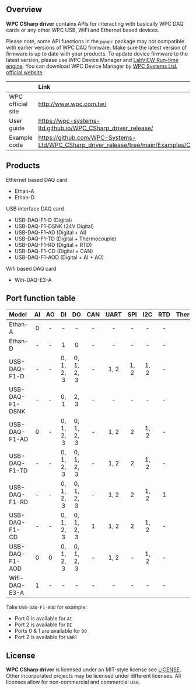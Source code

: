## Overview

**WPC CSharp driver** contains APIs for interacting with basically WPC DAQ cards or any other WPC USB, WiFi and Ethernet based devices.

Please note, some API functions in the `pywpc` package may not compatible with earlier versions of WPC DAQ firmware. Make sure the latest version of firmware is up to date with your products. To update device firmware to the latest version, please use WPC Device Manager and [LabVIEW Run-time engine](https://drive.google.com/file/d/1Uj6r65KhNxvuApiqrMkZp-NWyq-Eek-k/view).
You can download WPC Device Manager by [WPC Systems Ltd. official website](http://www.wpc.com.tw/36039260092584721462-daq1.html).

|                   |                 Link                                                                    |
|:------------------|:----------------------------------------------------------------------------------------|
| WPC official site | http://www.wpc.com.tw/                                                                  |
| User guide        | https://wpc-systems-ltd.github.io/WPC_CSharp_driver_release/                            |
| Example code      | https://github.com/WPC-Systems-Ltd/WPC_CSharp_driver_release/tree/main/Examples/Console |

## Products

Ethernet based DAQ card
- Ethan-A
- Ethan-D

USB interface DAQ card
- USB-DAQ-F1-D (Digital)
- USB-DAQ-F1-DSNK (24V Digital)
- USB-DAQ-F1-AD (Digital + AI)
- USB-DAQ-F1-TD (Digital + Thermocouple)
- USB-DAQ-F1-RD (Digital + RTD)
- USB-DAQ-F1-CD (Digital + CAN)
- USB-DAQ-F1-AOD (Digital + AI + AO)

Wifi based DAQ card
- Wifi-DAQ-E3-A

## Port function table

| Model           | AI  | AO | DI         | DO         | CAN | UART | SPI | I2C  | RTD | Thermocouple |
|:----------------|:---:|:--:|:----------:|:----------:|:---:|:----:|:---:|:----:|:---:|:------------:|
| Ethan-A         | 0   | -  | -          | -          |-    |-     |-    |-     | -   |-             |
| Ethan-D         | -   | -  | 1          | 0          |-    |-     |-    |-     | -   |-             |
| USB-DAQ-F1-D    | -   | -  | 0, 1, 2, 3 | 0, 1, 2, 3 |-    |1, 2  |1, 2 | 1, 2 | -   |-             |
| USB-DAQ-F1-DSNK | -   | -  | 0, 1       | 2, 3       |-    |-     |-    |-     | -   |-             |
| USB-DAQ-F1-AD   | 0   | -  | 0, 1, 2, 3 | 0, 1, 2, 3 |-    |1, 2  |2    | 1, 2 | -   |-             |
| USB-DAQ-F1-TD   | -   | -  | 0, 1, 2, 3 | 0, 1, 2, 3 |-    |1, 2  |2    | 1, 2 | -   |1             |
| USB-DAQ-F1-RD   | -   | -  | 0, 1, 2, 3 | 0, 1, 2, 3 |-    |1, 2  |2    | 1, 2 | 1   |-             |
| USB-DAQ-F1-CD   | -   | -  | 0, 1, 2, 3 | 0, 1, 2, 3 |1    |1, 2  |2    | 1, 2 | -   |-             |
| USB-DAQ-F1-AOD  | 0   | 0  | 0, 1, 2, 3 | 0, 1, 2, 3 |-    |1, 2  |-    | 1, 2 | -   |-             |
| Wifi-DAQ-E3-A   | 1   | -  | -          | -          |-    |-     |-    |-     | -   |-             |

Take `USB-DAQ-F1-AOD` for example:
- Port 0 is available for `AI`
- Port 2 is available for `DI`
- Ports 0 & 1 are available for `DO`
- Port 2 is available for `UART`

## License

**WPC CSharp driver** is licensed under an MIT-style license see
[LICENSE](https://github.com/WPC-Systems-Ltd/WPC_CSharp_driver_release/blob/main/LICENSE). Other incorporated projects may be licensed under different licenses. All
licenses allow for non-commercial and commercial use.
